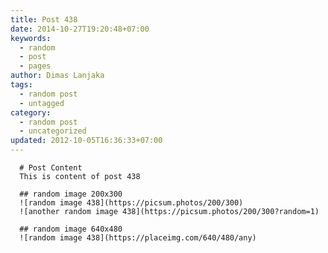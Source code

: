 ```yaml
---
title: Post 438
date: 2014-10-27T19:20:48+07:00
keywords:
  - random
  - post
  - pages
author: Dimas Lanjaka
tags:
  - random post
  - untagged
category:
  - random post
  - uncategorized
updated: 2012-10-05T16:36:33+07:00
---
```


      # Post Content
      This is content of post 438

      ## random image 200x300
      ![random image 438](https://picsum.photos/200/300)
      ![another random image 438](https://picsum.photos/200/300?random=1)

      ## random image 640x480
      ![random image 438](https://placeimg.com/640/480/any)
      
